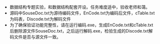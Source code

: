 * 数据结构专题实验，和数据结构配套开设。任务难度适中，验收老师和蔼。
* 源码中SouseDoc.txt为源待编码文件，EnCode.txt为编码后文件，cTable.txt为码表，Discode.txt为解码文件
* 为了确保验证功能完整性，请在运行编码.exe，生成EnCode.txt和cTable.txt后删除源文件SouseDoc.txt，之后运行解码.exe，检验生成的Discode.txt解码文件是否与源文件一致。
